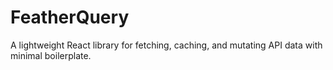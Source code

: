 # FeatherQuery
A lightweight React library for fetching, caching, and mutating API data with minimal boilerplate.

